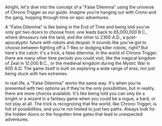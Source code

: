Alright, let's dive into the concept of a "False Dilemma" using the universe of Chrono Trigger as our guide. Imagine you're hanging out with Crono and the gang, hopping through time on epic adventures.

A "False Dilemma" is like being in the End of Time and being told you've only got two doors to choose from: one leads back to 65,000,000 B.C., where dinosaurs rule the land, and the other to 2300 A.D., a post-apocalyptic future with robots and despair. It sounds like you've got to choose between fighting off a T-Rex or dodging killer robots, right? But here's the catch: it's a trick, a false dilemma. In the world of Chrono Trigger, there are many other time periods you could visit, like the magical kingdom of Zeal in 12,000 B.C., or the medieval kingdom during the Mystic War in 600 A.D. The game itself is built on exploring a wide range of eras, not just being stuck with two extremes.

In real life, a "False Dilemma" works the same way. It's when you're presented with two options as if they're the only possibilities, but in reality, there are more choices available. It's like being told you can only be a knight or a wizard in a fantasy game when you could be a rogue, a bard, or not play at all. The trick is recognizing that the world, like Chrono Trigger, is full of possibilities, and you're not limited to just two paths. Always look for the hidden doors or the forgotten time gates that lead to unexpected adventures.